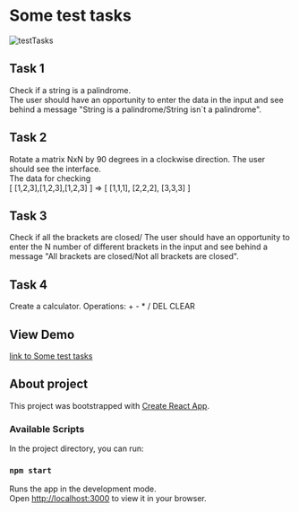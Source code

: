 # Some test tasks
![testTasks](https://github.com/Lethteria/test-tasks/assets/25557993/ba31cba0-b28e-46cd-9632-facc9a28707f)

## Task 1

Check if a string is a palindrome.\
The user should have an opportunity to enter the data in the input and see behind a message "String is a palindrome/String isn`t a palindrome". 

## Task 2

Rotate a matrix NxN by 90 degrees in a clockwise direction. The user should see the interface.\
The data for checking \
[ [1,2,3],[1,2,3],[1,2,3] ] => [ [1,1,1], [2,2,2], [3,3,3] ]

## Task 3

Check if all the brackets are closed/
The user should have an opportunity to enter the N number of different brackets in the input and see behind a message "All brackets are closed/Not all brackets are closed". 

## Task 4

Create a calculator. Operations: + - * / DEL CLEAR

## View Demo

<a href="https://some-test-tasks.vercel.app">link to Some test tasks</a>

## About project

This project was bootstrapped with [Create React App](https://github.com/facebook/create-react-app).

### Available Scripts

In the project directory, you can run:

### `npm start`

Runs the app in the development mode.\
Open [http://localhost:3000](http://localhost:3000) to view it in your browser.
